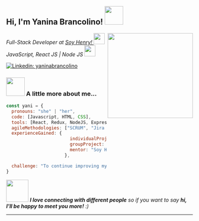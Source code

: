 <!--
**Yanina-brancolino/Yanina-brancolino** is a ✨ _special_ ✨ repository because its `README.md` (this file) appears on your GitHub profile.

Here are some ideas to get you started:

- 🔭 I’m currently working on ...
- 🌱 I’m currently learning ...
- 👯 I’m looking to collaborate on ...
- 🤔 I’m looking for help with ...
- 💬 Ask me about ...
- 📫 How to reach me: ...
- 😄 Pronouns: ...
- ⚡ Fun fact: ...
-->

<h2> Hi, I'm Yanina Brancolino! <img src="https://media.giphy.com/media/mGcNjsfWAjY5AEZNw6/giphy.gif" width="50"></h2>
<img align='right' src="https://media.giphy.com/media/ieyl9zmCjO4b4t6qoY/giphy.gif" width="230">
<p><em>Full-Stack Developer at <a href="https://www.soyhenry.com/">Soy Henry! </a><img src="https://media.giphy.com/media/fYSnHlufseco8Fh93Z/giphy.gif" width="30"></br>JavaScript, React JS | Node JS </a><img src="https://media.giphy.com/media/WUlplcMpOCEmTGBtBW/giphy.gif" width="30"> 
</em></p>

[![Linkedin: yaninabrancolino](https://img.shields.io/badge/-yaninabrancolino-blue?style=flat-square&logo=Linkedin&logoColor=white&link=https://www.linkedin.com/in/thaianebraga/)](https://www.linkedin.com/in/yanina-paola-brancolino-fullstack-developer/)


### <img src="https://media.giphy.com/media/VgCDAzcKvsR6OM0uWg/giphy.gif" width="50"> A little more about me...  

```javascript
const yani = {
  pronouns: "she" | "her",
  code: [Javascript, HTML, CSS],
  tools: [React, Redux, NodeJS, Express, SQL, PostgresSQL, Docker],
  agileMethodologies: ["SCRUM", "Jira Software"],
  experienceGained: {
                        individualProject: "API Games",
                        groupProject: "Henry Kids",
                        mentor: "Soy Henry"
                      },

  challenge: "To continue improving myself in the IT World, learning every day"
}
```

<img src="https://media.giphy.com/media/LnQjpWaON8nhr21vNW/giphy.gif" width="60"> <em><b>I love connecting with different people</b> so if you want to say <b>hi, I'll be happy to meet you more!</b> :)</em>

---
